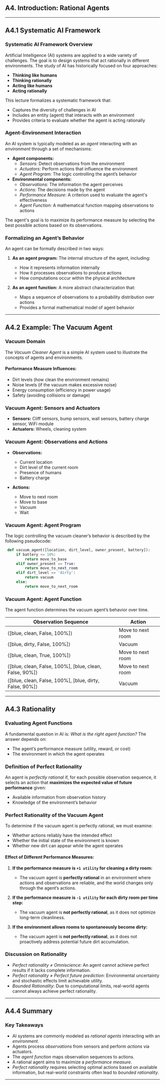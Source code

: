 ## A4. Introduction: Rational Agents
---

## A4.1 Systematic AI Framework

### **Systematic AI Framework Overview**
Artificial Intelligence (AI) systems are applied to a wide variety of challenges. The goal is to design systems that act rationally in different environments. The study of AI has historically focused on four approaches:
- **Thinking like humans**
- **Thinking rationally**
- **Acting like humans**
- **Acting rationally**

This lecture formalizes a systematic framework that:
- Captures the diversity of challenges in AI
- Includes an entity (agent) that interacts with an environment
- Provides criteria to evaluate whether the agent is acting rationally

### **Agent-Environment Interaction**
An AI system is typically modeled as an *agent* interacting with an *environment* through a set of mechanisms:
- **Agent components:**
  - *Sensors:* Detect observations from the environment
  - *Actuators:* Perform actions that influence the environment
  - *Agent Program:* The logic controlling the agent’s behavior
- **Environmental components:**
  - *Observations:* The information the agent perceives
  - *Actions:* The decisions made by the agent
  - *Performance Measure:* A criterion used to evaluate the agent's effectiveness
  - *Agent Function:* A mathematical function mapping observations to actions

The agent's goal is to maximize its performance measure by selecting the best possible actions based on its observations.

### **Formalizing an Agent’s Behavior**
An agent can be formally described in two ways:
1. **As an agent program:** The internal structure of the agent, including:
   - How it represents information internally
   - How it processes observations to produce actions
   - How computations occur within the physical architecture

2. **As an agent function:** A more abstract characterization that:
   - Maps a sequence of observations to a probability distribution over actions
   - Provides a formal mathematical model of agent behavior

---

## A4.2 Example: The Vacuum Agent

### **Vacuum Domain**
The *Vacuum Cleaner Agent* is a simple AI system used to illustrate the concepts of agents and environments.

#### **Performance Measure Influences:**
- Dirt levels (how clean the environment remains)
- Noise levels (if the vacuum makes excessive noise)
- Energy consumption (efficiency in power usage)
- Safety (avoiding collisions or damage)

### **Vacuum Agent: Sensors and Actuators**
- **Sensors:** Cliff sensors, bump sensors, wall sensors, battery charge sensor, WiFi module
- **Actuators:** Wheels, cleaning system

### **Vacuum Agent: Observations and Actions**
- **Observations:**
  - Current location
  - Dirt level of the current room
  - Presence of humans
  - Battery charge

- **Actions:**
  - Move to next room
  - Move to base
  - Vacuum
  - Wait

### **Vacuum Agent: Agent Program**
The logic controlling the vacuum cleaner’s behavior is described by the following pseudocode:

```python
 def vacuum_agent([location, dirt_level, owner_present, battery]):
     if battery <= 10%:
         return move_to_base
     elif owner_present == True:
         return move_to_next_room
     elif dirt_level == 'dirty':
         return vacuum
     else:
         return move_to_next_room
```

### **Vacuum Agent: Agent Function**
The agent function determines the vacuum agent’s behavior over time.

| Observation Sequence | Action |
|----------------------|--------|
| ⟨[blue, clean, False, 100%]⟩ | Move to next room |
| ⟨[blue, dirty, False, 100%]⟩ | Vacuum |
| ⟨[blue, clean, True, 100%]⟩ | Move to next room |
| ⟨[blue, clean, False, 100%], [blue, clean, False, 90%]⟩ | Move to next room |
| ⟨[blue, clean, False, 100%], [blue, dirty, False, 90%]⟩ | Vacuum |

---

## A4.3 Rationality

### **Evaluating Agent Functions**
A fundamental question in AI is: *What is the right agent function?*
The answer depends on:
- The agent’s performance measure (utility, reward, or cost)
- The environment in which the agent operates

### **Definition of Perfect Rationality**
An agent is *perfectly rational* if, for each possible observation sequence, it selects an action that **maximizes the expected value of future performance** given:
- Available information from observation history
- Knowledge of the environment’s behavior

### **Perfect Rationality of the Vacuum Agent**
To determine if the vacuum agent is perfectly rational, we must examine:
- Whether actions reliably have the intended effect
- Whether the initial state of the environment is known
- Whether new dirt can appear while the agent operates

#### **Effect of Different Performance Measures:**
1. **If the performance measure is `+1 utility` for cleaning a dirty room:**
   - The vacuum agent is **perfectly rational** in an environment where actions and observations are reliable, and the world changes only through the agent’s actions.

2. **If the performance measure is `-1 utility` for each dirty room per time step:**
   - The vacuum agent is **not perfectly rational**, as it does not optimize long-term cleanliness.

3. **If the environment allows rooms to spontaneously become dirty:**
   - The vacuum agent is **not perfectly rational**, as it does not proactively address potential future dirt accumulation.

### **Discussion on Rationality**
- *Perfect rationality ≠ Omniscience*: An agent cannot achieve perfect results if it lacks complete information.
- *Perfect rationality ≠ Perfect future prediction*: Environmental uncertainty and stochastic effects limit achievable utility.
- *Bounded Rationality*: Due to computational limits, real-world agents cannot always achieve perfect rationality.

---

## A4.4 Summary

### **Key Takeaways**
- AI systems are commonly modeled as *rational agents* interacting with an *environment*.
- Agents process *observations* from sensors and perform *actions* via actuators.
- The *agent function* maps observation sequences to actions.
- A rational agent aims to maximize a *performance measure*.
- *Perfect rationality* requires selecting optimal actions based on available information, but real-world constraints often lead to *bounded rationality*.

---

